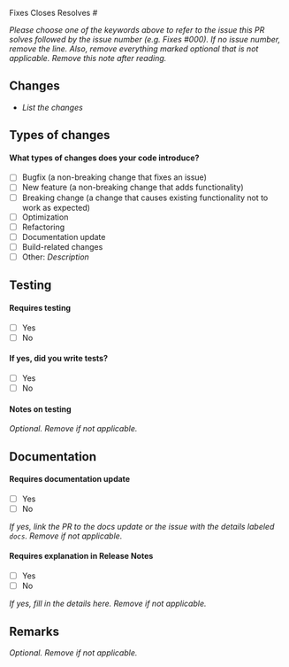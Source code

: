 Fixes Closes Resolves #

_Please choose one of the keywords above to refer to the issue this PR solves followed by the issue number (e.g. Fixes #000). If no issue number, remove the line. Also, remove everything marked optional that is not applicable. Remove this note after reading._

## Changes

- _List the changes_

## Types of changes

#### What types of changes does your code introduce?

- [ ] Bugfix (a non-breaking change that fixes an issue)
- [ ] New feature (a non-breaking change that adds functionality)
- [ ] Breaking change (a change that causes existing functionality not to work as expected)
- [ ] Optimization
- [ ] Refactoring
- [ ] Documentation update
- [ ] Build-related changes
- [ ] Other: _Description_

## Testing

#### Requires testing

- [ ] Yes
- [ ] No

#### If yes, did you write tests?

- [ ] Yes
- [ ] No

#### Notes on testing

_Optional. Remove if not applicable._

## Documentation

#### Requires documentation update

- [ ] Yes
- [ ] No

_If yes, link the PR to the docs update or the issue with the details labeled `docs`. Remove if not applicable._

#### Requires explanation in Release Notes

- [ ] Yes
- [ ] No

_If yes, fill in the details here. Remove if not applicable._

## Remarks

_Optional. Remove if not applicable._
